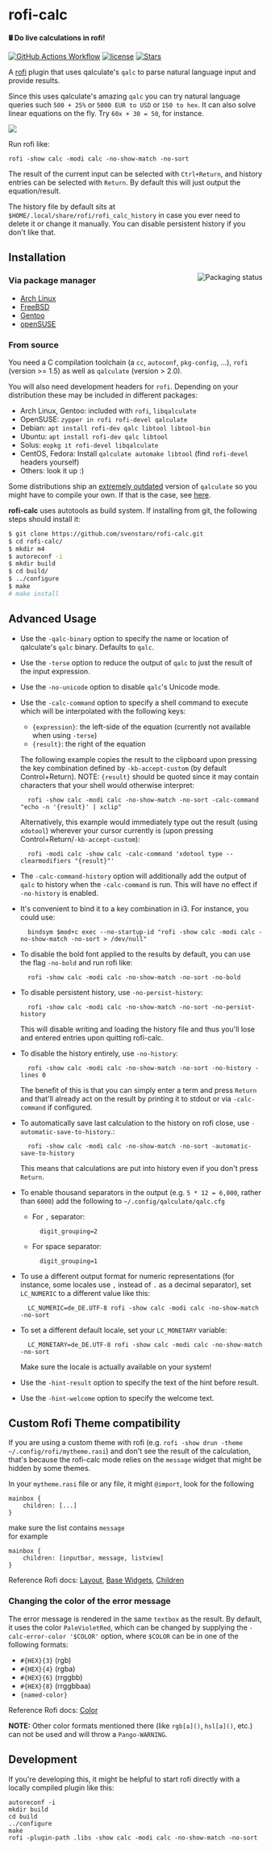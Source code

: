 # rofi-calc

**🖩 Do live calculations in rofi!**

[![GitHub Actions Workflow](https://github.com/svenstaro/rofi-calc/workflows/Build/badge.svg)](https://github.com/svenstaro/rofi-calc/actions)
[![license](http://img.shields.io/badge/license-MIT-blue.svg)](https://github.com/svenstaro/rofi-calc/blob/master/LICENSE)
[![Stars](https://img.shields.io/github/stars/svenstaro/rofi-calc.svg)](https://github.com/svenstaro/rofi-calc/stargazers)

A [rofi](https://github.com/DaveDavenport/rofi) plugin that uses qalculate's `qalc` to parse natural language input and provide results.

Since this uses qalculate's amazing `qalc` you can try natural language queries such `500 + 25%` or `5000 EUR to USD` or `150 to hex`. It can also solve linear equations on the fly. Try `60x + 30 = 50`, for instance.

![](demo.gif)

Run rofi like:

    rofi -show calc -modi calc -no-show-match -no-sort

The result of the current input can be selected with `Ctrl+Return`, and history entries can be selected with `Return`. By default this will just output the equation/result.

The history file by default sits at `$HOME/.local/share/rofi/rofi_calc_history` in case you ever need to delete it or change it manually.
You can disable persistent history if you don't like that.

## Installation

<a href="https://repology.org/project/rofi-calc/versions"><img align="right" src="https://repology.org/badge/vertical-allrepos/rofi-calc.svg" alt="Packaging status"></a>

### Via package manager

* [Arch Linux](https://archlinux.org/packages/extra/x86_64/rofi-calc/)
* [FreeBSD](https://www.freshports.org/x11/rofi-calc/)
* [Gentoo](https://packages.gentoo.org/packages/x11-misc/rofi-calc)
* [openSUSE](https://software.opensuse.org/package/rofi-calc)

### From source

You need a C compilation toolchain (a `cc`, `autoconf`, `pkg-config`, ...), `rofi` (version >= 1.5) as well as `qalculate` (version > 2.0).

You will also need development headers for `rofi`. Depending on your distribution these may be included in different packages:

* Arch Linux, Gentoo: included with `rofi`, `libqalculate`
* OpenSUSE: `zypper in rofi rofi-devel qalculate`
* Debian: `apt install rofi-dev qalc libtool libtool-bin`
* Ubuntu: `apt install rofi-dev qalc libtool`
* Solus: `eopkg it rofi-devel libqalculate`
* CentOS, Fedora: Install `qalculate automake libtool` (find `rofi-devel` headers yourself)
* Others: look it up :)

Some distributions ship an [extremely outdated](https://github.com/svenstaro/rofi-calc/issues/7) version of `qalculate` so you might have to compile your own. If that is the case, see [here](https://github.com/svenstaro/rofi-calc/wiki/Installing-libqalculate-from-source).

**rofi-calc** uses autotools as build system. If installing from git, the following steps should install it:

```bash
$ git clone https://github.com/svenstaro/rofi-calc.git
$ cd rofi-calc/
$ mkdir m4
$ autoreconf -i
$ mkdir build
$ cd build/
$ ../configure
$ make
# make install
```

## Advanced Usage

- Use the `-qalc-binary` option to specify the name or location of qalculate's `qalc` binary. Defaults to `qalc`.
- Use the `-terse` option to reduce the output of `qalc` to just the result of the input expression.
- Use the `-no-unicode` option to disable `qalc`'s Unicode mode.
- Use the `-calc-command` option to specify a shell command to execute which will be interpolated with the following keys:

    * `{expression}`: the left-side of the equation (currently not available when using `-terse`)
    * `{result}`: the right of the equation

    The following example copies the result to the clipboard upon pressing the key combination defined by `-kb-accept-custom`
    (by default Control+Return).
    NOTE: `{result}` should be quoted since it may contain characters that your shell would otherwise interpret:

        rofi -show calc -modi calc -no-show-match -no-sort -calc-command "echo -n '{result}' | xclip"

    Alternatively, this example would immediately type out the result (using `xdotool`) wherever your cursor currently is
    (upon pressing Control+Return/`-kb-accept-custom`):

        rofi -modi calc -show calc -calc-command 'xdotool type --clearmodifiers "{result}"'

- The `-calc-command-history` option will additionally add the output of `qalc` to history when the `-calc-command` is run.
    This will have no effect if `-no-history` is enabled.
- It's convenient to bind it to a key combination in i3. For instance, you could use:

        bindsym $mod+c exec --no-startup-id "rofi -show calc -modi calc -no-show-match -no-sort > /dev/null"

- To disable the bold font applied to the results by default, you can use the flag `-no-bold` and run rofi like:

        rofi -show calc -modi calc -no-show-match -no-sort -no-bold

- To disable persistent history, use `-no-persist-history`:

        rofi -show calc -modi calc -no-show-match -no-sort -no-persist-history

    This will disable writing and loading the history file and thus you'll lose and entered entries
    upon quitting rofi-calc.

- To disable the history entirely, use `-no-history`:

        rofi -show calc -modi calc -no-show-match -no-sort -no-history -lines 0

    The benefit of this is that you can simply enter a term and press `Return` and that'll already
    act on the result by printing it to stdout or via `-calc-command` if configured.

- To automatically save last calculation to the history on rofi close, use `-automatic-save-to-history`.:

        rofi -show calc -modi calc -no-show-match -no-sort -automatic-save-to-history

    This means that calculations are put into history even if you don't press `Return`.

- To enable thousand separators in the output (e.g. `5 * 12 = 6,000`, rather than `6000`) add the following to `~/.config/qalculate/qalc.cfg`

    - For `,` separator:

            digit_grouping=2

    - For space separator:

            digit_grouping=1

- To use a different output format for numeric representations (for instance, some locales use `,` instead of `.` as a decimal separator),
  set `LC_NUMERIC` to a different value like this:

        LC_NUMERIC=de_DE.UTF-8 rofi -show calc -modi calc -no-show-match -no-sort

- To set a different default locale, set your `LC_MONETARY` variable:

        LC_MONETARY=de_DE.UTF-8 rofi -show calc -modi calc -no-show-match -no-sort

  Make sure the locale is actually available on your system!

- Use the `-hint-result` option to specify the text of the hint before result.
- Use the `-hint-welcome` option to specify the welcome text.

## Custom Rofi Theme compatibility

If you are using a custom theme with rofi (e.g. `rofi -show drun -theme ~/.config/rofi/mytheme.rasi`) and don't see the result of the calculation, that's because the rofi-calc mode relies on the `message` widget that might be hidden by some themes.

In your `mytheme.rasi` file or any file, it might `@import`, look for the following
```
mainbox {
    children: [...]
}
```
make sure the list contains `message`<br>
for example 
```
mainbox {
    children: [inputbar, message, listview]
}
```
Reference Rofi docs: [Layout](https://github.com/davatorium/rofi/blob/next/doc/rofi-theme.5.markdown#layout), [Base Widgets](https://github.com/davatorium/rofi/blob/next/doc/rofi-theme.5.markdown#base-widgets), [Children](https://github.com/davatorium/rofi/blob/next/doc/rofi-theme.5.markdown#children)

### Changing the color of the error message
The error message is rendered in the same `textbox` as the result. By default, it uses the color `PaleVioletRed`, which can be changed by supplying the `-calc-error-color '$COLOR'` option, where `$COLOR` can be in one of the following formats:

- `#{HEX}{3}` (rgb)
- `#{HEX}{4}` (rgba)
- `#{HEX}{6}` (rrggbb)
- `#{HEX}{8}` (rrggbbaa)
- `{named-color}`

Reference Rofi docs: [Color](https://github.com/davatorium/rofi/blob/next/doc/rofi-theme.5.markdown#color)

**NOTE:** Other color formats mentioned there (like `rgb[a]()`, `hsl[a]()`, etc.) can not be used and will throw a `Pango-WARNING`.

## Development

If you're developing this, it might be helpful to start rofi directly with a locally compiled plugin like this:

    autoreconf -i
    mkdir build
    cd build
    ../configure
    make
    rofi -plugin-path .libs -show calc -modi calc -no-show-match -no-sort
